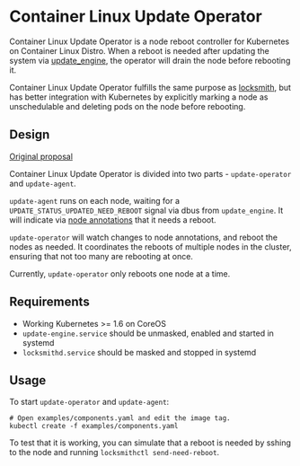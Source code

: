 # Container Linux Update Operator

Container Linux Update Operator is a node reboot controller for Kubernetes on Container Linux Distro.
When a reboot is needed after updating the system via [update_engine](https://github.com/coreos/update_engine),
the operator will drain the node before rebooting it.

Container Linux Update Operator fulfills the same purpose as
[locksmith](https://github.com/coreos/locksmith), but has better integration
with Kubernetes by explicitly marking a node as unschedulable and deleting pods
on the node before rebooting.

## Design

[Original proposal](https://docs.google.com/document/d/1DHiB2UDBYRU6QSa2e9mCNla1qBivZDqYjBVn_DvzDWc/edit#)

Container Linux Update Operator is divided into two parts - `update-operator` and `update-agent`.

`update-agent` runs on each node, waiting for a `UPDATE_STATUS_UPDATED_NEED_REBOOT` signal via dbus from `update_engine`.
It will indicate via [node annotations](./internal/constants/constants.go) that it needs a reboot.

`update-operator` will watch changes to node annotations, and reboot the nodes as needed.
It coordinates the reboots of multiple nodes in the cluster, ensuring that not too many are rebooting at once.

Currently, `update-operator` only reboots one node at a time.

## Requirements

- Working Kubernetes >= 1.6 on CoreOS
- `update-engine.service` should be unmasked, enabled and started in systemd
- `locksmithd.service` should be masked and stopped in systemd

## Usage

To start `update-operator` and `update-agent`:

```
# Open examples/components.yaml and edit the image tag.
kubectl create -f examples/components.yaml
```

To test that it is working, you can simulate that a reboot is needed by sshing to the node and running `locksmithctl send-need-reboot`.
